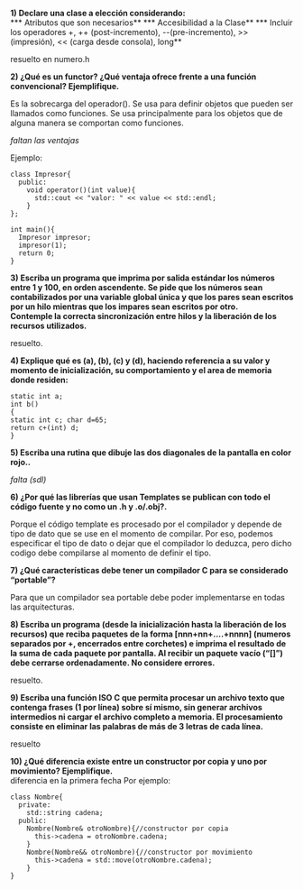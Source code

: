 **1) Declare una clase a elección considerando:**  
    *** Atributos que son necesarios**
    *** Accesibilidad a la Clase**
    *** Incluir los operadores +, ++ (post-incremento), --(pre-incremento), >> (impresión), << (carga desde consola), long**

resuelto en numero.h

**2) ¿Qué es un functor? ¿Qué ventaja ofrece frente a una función convencional? Ejemplifique.**  

Es la sobrecarga del operador(). Se usa para definir objetos que pueden ser llamados como funciones. Se usa principalmente para los objetos que de alguna manera se comportan como funciones.

*faltan las ventajas*

Ejemplo:
```
class Impresor{
  public:
    void operator()(int value){
      std::cout << "valor: " << value << std::endl;
    }
};

int main(){
  Impresor impresor;
  impresor(1);
  return 0;
}
```

**3) Escriba un programa que imprima por salida estándar los números entre 1 y 100, en orden ascendente. Se pide que los números sean contabilizados por una variable global única y que los pares sean escritos por un hilo mientras que los impares sean escritos por otro.**  
**Contemple la correcta sincronización entre hilos y la liberación de los recursos utilizados.**  

resuelto.  

**4) Explique qué es (a), (b), (c) y (d), haciendo referencia a su valor y momento de inicialización, su comportamiento y el area de memoria donde residen:**  
```
static int a;
int b()
{
static int c; char d=65;
return c+(int) d;
}
```
**5) Escriba una rutina que dibuje las dos diagonales de la pantalla en color rojo..**  

*falta (sdl)*

**6) ¿Por qué las librerías que usan Templates se publican con todo el código fuente y no como un .h y .o/.obj?.**  

Porque el código template es procesado por el compilador y depende de tipo de dato que se use en el momento de compilar. Por eso, podemos especificar el tipo de dato o dejar que el compilador lo deduzca, pero dicho codigo debe compilarse al momento de definir el tipo.  

**7) ¿Qué características debe tener un compilador C para se considerado “portable”?**  

Para que un compilador sea portable debe poder implementarse en todas las arquitecturas.

**8) Escriba un programa (desde la inicialización hasta la liberación de los recursos) que reciba paquetes de la forma [nnn+nn+....+nnnn] (numeros separados por +, encerrados entre corchetes) e imprima el resultado de la suma de cada paquete por pantalla. Al recibir un paquete vacío (“[]”) debe cerrarse ordenadamente. No considere errores.**  

resuelto.

**9) Escriba una función ISO C que permita procesar un archivo texto que contenga frases (1 por línea) sobre sí mismo, sin generar archivos intermedios ni cargar el archivo completo a memoria. El procesamiento consiste en eliminar las palabras de más de 3 letras de cada línea.**  

resuelto

**10) ¿Qué diferencia existe entre un constructor por copia y uno por movimiento? Ejemplifique.**  
diferencia en la primera fecha
Por ejemplo:

```
class Nombre{
  private:
    std::string cadena;
  public:
    Nombre(Nombre& otroNombre){//constructor por copia
      this->cadena = otroNombre.cadena;
    }
    Nombre(Nombre&& otroNombre){//constructor por movimiento
      this->cadena = std::move(otroNombre.cadena);
    }
}
```

